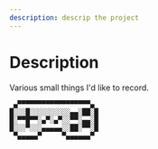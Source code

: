 ```yaml
---
description: descrip the project
---
```


# Description

Various small things I'd like to record.

```
 ▄▀▀▀▀▀▀▀▀▀▀▀▀▀▀▀▀▀▀▄
█░░░█░░░░░░░░░░▄▄░██░█
█░▀▀█▀▀░▄▀░▄▀░░▀▀░▄▄░█
█░░░▀░░░▄▄▄▄▄░░██░▀▀░█
 ▀▄▄▄▄▄▀     ▀▄▄▄▄▄▄▀
```